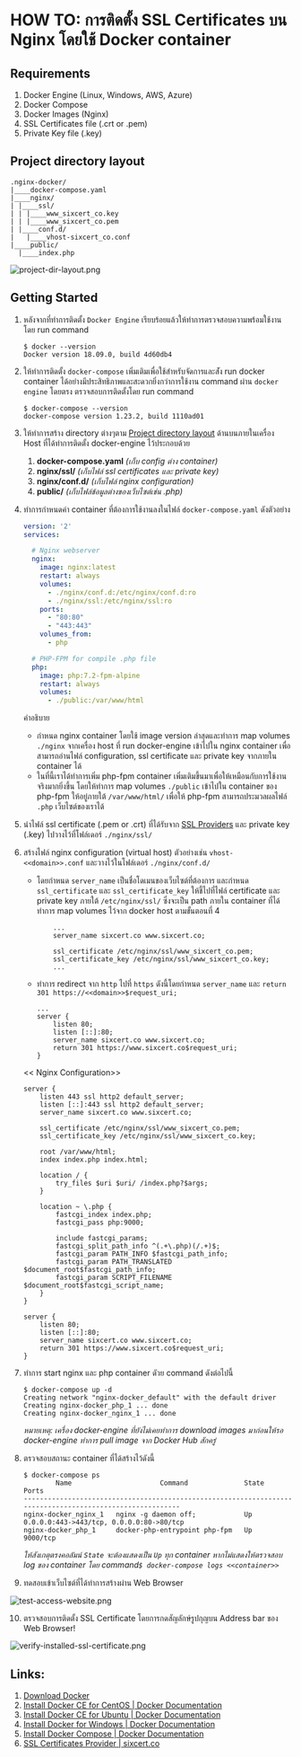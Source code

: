 # HOW TO: การติดตั้ง SSL Certificates บน Nginx โดยใช้ Docker container


## Requirements
1. Docker Engine (Linux, Windows, AWS, Azure)
2. Docker Compose
2. Docker Images (Nginx) 
2. SSL Certificates file (.crt or .pem)
3. Private Key file (.key)


## Project directory layout

```
.nginx-docker/
|____docker-compose.yaml
|____nginx/
| |____ssl/
| | |____www_sixcert_co.key
| | |____www_sixcert_co.pem
| |____conf.d/
|   |____vhost-sixcert_co.conf
|____public/
  |____index.php

```

![project-dir-layout.png](https://www.sixcert.co/wp-content/uploads/2018/12/project-dir-layout.png)


## Getting Started
1. หลังจากที่ทำการติดตั้ง `Docker Engine` เรียบร้อยแล้วให้ทำการตรวจสอบความพร้อมใช้งานโดย run command

    ```shell
    $ docker --version
    Docker version 18.09.0, build 4d60db4
    ```

2. ให้ทำการติดตั้ง `docker-compose` เพิ่มเติมเพื่อใช้สำหรับจัดการและส่ัง run docker container ได้อย่างมีประสิทธิภาพและสะดวกยิ่งกว่าการใช้งาน command ผ่าน `docker engine` โดยตรง ตรวจสอบการติดตั้งโดย run command
    
    ```shell
    $ docker-compose --version
    docker-compose version 1.23.2, build 1110ad01
    ```


3. ให้ทำการสร้าง directory ต่างๆตาม [Project directory layout](#Project-directory-layout) ด้านบนภายในเครื่อง Host ที่ได้ทำการติดตั้ง docker-engine ไว้ประกอบด้วย
    1. **docker-compose.yaml** *(เก็บ config ต่าง container)*
    2. **nginx/ssl/** *(เก็บไฟล์ ssl certificates และ private key)*
    3. **nginx/conf.d/** *(เก็บไฟล์ nginx configuration)*
    4. **public/** *(เก็บไฟล์ข้อมูลต่างของเว็บไซต์เช่น .php)*


4. ทำการกำหนดค่า container ที่ต้องการใช้งานลงในไฟล์ `docker-compose.yaml` ดังตัวอย่าง

    ```yaml
    version: '2'
    services:

      # Nginx webserver
      nginx:
        image: nginx:latest
        restart: always
        volumes:
          - ./nginx/conf.d:/etc/nginx/conf.d:ro
          - ./nginx/ssl:/etc/nginx/ssl:ro
        ports:
          - "80:80"
          - "443:443"
        volumes_from:
          - php

      # PHP-FPM for compile .php file
      php:
        image: php:7.2-fpm-alpine
        restart: always
        volumes:
          - ./public:/var/www/html
    ```
    คำอธิบาย
    - กำหนด nginx container โดยใช้ image version ล่าสุดและทำการ map volumes `./nginx` จากเครื่อง host ที่ run docker-engine เข้าไปใน nginx container เพื่อสามารถอ่านไฟล์ configuration, ssl certificate และ private key จากภายใน container ได้
    - ในที่นี้เราได้ทำการเพิ่ม php-fpm container เพิ่มเติมขึ้นมาเพื่อให้เหมือนกับการใช้งานจริงมากยิ่งขึ้น โดยให้ทำการ map volumes `./public` เข้าไปใน container ของ php-fpm ให้อยู่ภายใต้ `/var/www/html/` เพื่อให้ php-fpm สามารถประมวลผลไฟล์ `.php` เว็บไซต์ของเราได้


5. นำไฟล์ ssl certificate (.pem or .crt) ที่ได้รับจาก [SSL Providers](https://www.sixcert.co) และ private key (.key) ไปวางไว้ที่โฟล์เดอร์ `./nginx/ssl/`


6. สร้างไฟล์ nginx configuration (virtual host) ตัวอย่างเช่น `vhost-<<domain>>.conf` และวางไว้ในโฟล์เดอร์ `./nginx/conf.d/` 
    
    - โดยกำหนด `server_name` เป็นชื่อโดเมนของเว็บไซต์ที่ต้องการ และกำหนด `ssl_certificate` และ `ssl_certificate_key` ให้ชี้ไปที่ไฟล์ certificate และ private key ภายใต้ `/etc/nginx/ssl/` ซึ่งจะเป็น path ภายใน container ที่ได้ทำการ map volumes ไว้จาก docker host ตามขั้นตอนที่ 4

      ```nginx
          ...
          server_name sixcert.co www.sixcert.co;

          ssl_certificate /etc/nginx/ssl/www_sixcert_co.pem;
          ssl_certificate_key /etc/nginx/ssl/www_sixcert_co.key;
          ...
      ```
    
    - ทำการ redirect จาก `http` ไปที่ `https` ดังนี้โดยกำหนด `server_name` และ
    `return 301 https://<<domain>>$request_uri;`
    
      ```nginx
      ...
      server {
          listen 80;
          listen [::]:80;
          server_name sixcert.co www.sixcert.co;
          return 301 https://www.sixcert.co$request_uri;
      }
      ```
    
    << Nginx Configuration>>

    ```nginx
    server {
        listen 443 ssl http2 default_server;
        listen [::]:443 ssl http2 default_server;
        server_name sixcert.co www.sixcert.co;

        ssl_certificate /etc/nginx/ssl/www_sixcert_co.pem;
        ssl_certificate_key /etc/nginx/ssl/www_sixcert_co.key;

        root /var/www/html;
        index index.php index.html;

        location / {
            try_files $uri $uri/ /index.php?$args;
        }

        location ~ \.php {
            fastcgi_index index.php;
            fastcgi_pass php:9000;

            include fastcgi_params;
            fastcgi_split_path_info ^(.+\.php)(/.+)$;
            fastcgi_param PATH_INFO $fastcgi_path_info;
            fastcgi_param PATH_TRANSLATED $document_root$fastcgi_path_info;
            fastcgi_param SCRIPT_FILENAME $document_root$fastcgi_script_name;
        }
    }

    server {
        listen 80;
        listen [::]:80;
        server_name sixcert.co www.sixcert.co;
        return 301 https://www.sixcert.co$request_uri;
    }

    ```


5. ทำการ start nginx และ php container ดัวย command ดังต่อไปนี้

    ```shell
    $ docker-compose up -d
    Creating network "nginx-docker_default" with the default driver
    Creating nginx-docker_php_1 ... done
    Creating nginx-docker_nginx_1 ... done
    ```
    *หมายเหตุ: เครื่อง docker-engine ที่ยังไม่เคยทำการ download images มาก่อนให้รอ docker-engine ทำการ pull image จาก Docker Hub สักครู่*


8. ตรวจสอบสถานะ container ที่ได้สร้างไว้ดังนี้

    ```shell
    $ docker-compose ps
            Name                      Command              State                      Ports
    ----------------------------------------------------------------------------------------------------------
    nginx-docker_nginx_1   nginx -g daemon off;            Up      0.0.0.0:443->443/tcp, 0.0.0.0:80->80/tcp
    nginx-docker_php_1     docker-php-entrypoint php-fpm   Up      9000/tcp
    ```

    *ให้สังเกตุตรงคอลัมน์ `State` จะต้องแสดงเป็น `Up` ทุก container หากไม่แสดงให้ตรวจสอบ log ของ container โดย command`$ docker-compose logs <<container>>`*


9. ทดสอบเข้าเว็บไซต์ที่ได้ทำการสร้างผ่าน Web Browser

![test-access-website.png](https://www.sixcert.co/wp-content/uploads/2018/12/test-access-website.png)


10. ตรวจสอบการติดตั้ง SSL Certificate โดยการกดสัญลักษ์รูปกุญบน Address bar ของ Web Browser!
 
![verify-installed-ssl-certificate.png](https://www.sixcert.co/wp-content/uploads/2018/12/verify-installed-ssl-certificate.png)



## Links: 
1. [Download Docker](https://store.docker.com/search?type=edition&offering=community)
2. [Install Docker CE for CentOS \| Docker Documentation](https://docs.docker.com/install/linux/docker-ce/centos/)
3. [Install Docker CE for Ubuntu \| Docker Documentation](https://docs.docker.com/install/linux/docker-ce/ubuntu/)
4. [Install Docker for Windows \| Docker Documentation](https://docs.docker.com/docker-for-windows/install/)
5. [Install Docker Compose \| Docker Documentation](https://docs.docker.com/compose/install/)
6. [SSL Certificates Provider | sixcert.co](https://www.sixcert.co/)